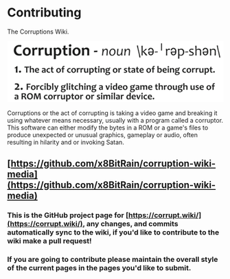 # Contributing

The Corruptions Wiki.

![](../.gitbook/assets/corruption-definition%20%282%29.png)

Corruptions or the act of corrupting is taking a video game and breaking it using whatever means necessary, usually with a program called a corruptor. This software can either modify the bytes in a ROM or a game's files to produce unexpected or unusual graphics, gameplay or audio, often resulting in hilarity and or invoking Satan.

## [https://github.com/x8BitRain/corruption-wiki-media](https://github.com/x8BitRain/corruption-wiki-media)

### This is the GitHub project page for [https://corrupt.wiki/](https://corrupt.wiki/), any changes, and commits automatically sync to the wiki, if you'd like to contribute to the wiki make a pull request!

### If you are going to contribute please maintain the overall style of the current pages in the pages you'd like to submit.

